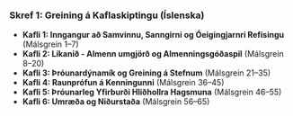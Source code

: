 ### Skref 1: Greining á Kaflaskiptingu (Íslenska)  
- **Kafli 1: Inngangur að Samvinnu, Sanngirni og Óeigingjarnri Refisingu** (Málsgrein 1–7)  
- **Kafli 2: Líkanið - Almenn umgjörð og Almenningsgóðaspil** (Málsgrein 8–20)  
- **Kafli 3: Þróunardýnamík og Greining á Stefnum** (Málsgrein 21–35)  
- **Kafli 4: Raunprófun á Kenningunni** (Málsgrein 36–45)  
- **Kafli 5: Þróunarleg Yfirburði Hliðhollra Hagsmuna** (Málsgrein 46–55)  
- **Kafli 6: Umræða og Niðurstaða** (Málsgrein 56–65)  
